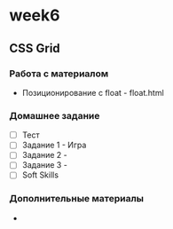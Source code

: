 # week6
## CSS Grid

### Работа с материалом  
- Позиционирование с float - float.html

### Домашнее задание  
- [ ] Тест
- [ ] Задание 1 - Игра 
- [ ] Задание 2 - 
- [ ] Задание 3 - 
- [ ] Soft Skills

### Дополнительные материалы
- 


